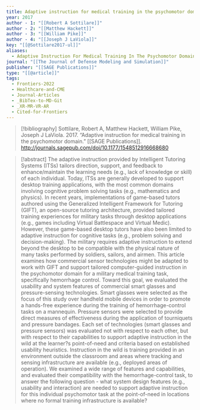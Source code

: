 ```yaml
---
title: Adaptive instruction for medical training in the psychomotor domain
year: 2017
author - 1: "[[Robert A Sottilare]]"
author - 2: "[[Matthew Hackett]]"
author - 3: "[[William Pike]]"
author - 4: "[[Joseph J LaViola]]"
key: "[[@Sottilare2017-ul]]"
aliases:
  - Adaptive Instruction For Medical Training In The Psychomotor Domain
journal: "[[The Journal of Defense Modeling and Simulation]]"
publisher: "[[SAGE Publications]]"
type: "[[@article]]"
tags:
  - Frontiers-2022
  - Healthcare-and-CME
  - Journal-Articles
  - _BibTex-to-MD-Git
  - _XR-MR-VR-AR
  - Cited-for-Frontiers
---
```


> [!bibliography]
> Sottilare, Robert A, Matthew Hackett, William Pike, Joseph J LaViola. 2017. “Adaptive instruction for medical training in the psychomotor domain.” [[SAGE Publications]]. http://journals.sagepub.com/doi/10.1177/1548512916668680

> [!abstract]
> The adaptive instruction provided by Intelligent Tutoring Systems (ITSs) tailors direction, support, and feedback to enhance/maintain the learning needs (e.g., lack of knowledge or skill) of each individual. Today, ITSs are generally developed to support desktop training applications, with the most common domains involving cognitive problem solving tasks (e.g., mathematics and physics). In recent years, implementations of game-based tutors authored using the Generalized Intelligent Framework for Tutoring (GIFT), an open-source tutoring architecture, provided tailored training experiences for military tasks through desktop applications (e.g., games including Virtual Battlespace and Virtual Medic). However, these game-based desktop tutors have also been limited to adaptive instruction for cognitive tasks (e.g., problem solving and decision-making). The military requires adaptive instruction to extend beyond the desktop to be compatible with the physical nature of many tasks performed by soldiers, sailors, and airmen. This article examines how commercial sensor technologies might be adapted to work with GIFT and support tailored computer-guided instruction in the psychomotor domain for a military medical training task, specifically hemorrhage control. Toward this goal, we evaluated the usability and system features of commercial smart glasses and pressure-sensing technologies. Smart glasses were selected as the focus of this study over handheld mobile devices in order to promote a hands-free experience during the training of hemorrhage-control tasks on a mannequin. Pressure sensors were selected to provide direct measures of effectiveness during the application of tourniquets and pressure bandages. Each set of technologies (smart glasses and pressure sensors) was evaluated not with respect to each other, but with respect to their capabilities to support adaptive instruction in the wild at the learner?s point-of-need and criteria based on established usability heuristics. Instruction in the wild is training provided in an environment outside the classroom and areas where tracking and sensing infrastructure are available (e.g., deployed areas of operation). We examined a wide range of features and capabilities, and evaluated their compatibility with the hemorrhage-control task, to answer the following question -  what system design features (e.g., usability and interaction) are needed to support adaptive instruction for this individual psychomotor task at the point-of-need in locations where no formal training infrastructure is available?